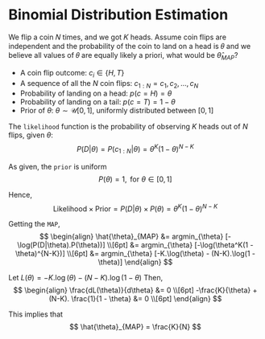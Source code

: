 # Binomial Distribution Estimation
We flip a coin 𝑁 times, and we got 𝐾 heads. 
Assume coin flips are independent and the probability of the coin to land on a head is 𝜃 and we believe all values of 𝜃 are equally likely a priori, what would be $\hat{\theta}_{MAP}$?

- A coin flip outcome: $c_i \in \{H, T\}$  
- A sequence of all the $N$ coin flips: $c_{1:N} = c_1, c_2, \ldots, c_N$  
- Probability of landing on a head: $p(c = H) = \theta$  
- Probability of landing on a tail: $p(c = T) = 1 - \theta$  
- Prior of $\theta$: $\theta \sim \mathcal{U}[0, 1]$, uniformly distributed between $[0,1]$

The `likelihood` function is the probability of observing $K$ heads out of $N$ flips, given $\theta$:
$$
P(D | \theta) = P(c_{1:N} | \theta) = \theta^K(1 - \theta)^{N-K}
$$

As given, the `prior` is uniform
$$
P(\theta) = 1, \text{ for } \theta \in [0, 1]
$$

Hence,
$$
\text{Likelihood} \times \text{Prior} = P(D | \theta) \times P(\theta) = \theta^K(1 - \theta)^{N-K}
$$

Getting the `MAP`,
$$
\begin{align}
\hat{\theta}_{MAP}
&= argmin_{\theta} [-\log(P(D|\theta).P(\theta))] \\[6pt]
&= argmin_{\theta} [-\log(\theta^K(1 - \theta)^{N-K})] \\[6pt]
&= argmin_{\theta} [-K.\log(\theta) - (N-K).\log(1 - \theta)]
\end{align}
$$

Let $L(\theta) = -K.\log(\theta) - (N-K).\log(1 - \theta)$
Then,
$$
\begin{align}
\frac{dL(\theta)}{d\theta} &= 0 \\[6pt]
-\frac{K}{\theta} + (N-K). \frac{1}{1 - \theta} &= 0 \\[6pt]
\end{align}
$$

This implies that
$$
\hat{\theta}_{MAP} = \frac{K}{N}
$$
